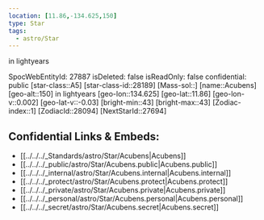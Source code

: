 ```yaml
---
location: [11.86,-134.625,150]
type: Star
tags:
  - astro/Star
---
```

 in lightyears
 
SpocWebEntityId: 27887
isDeleted: false
isReadOnly: false
confidential: public
[star-class::A5]
[star-class-id::28189]
[Mass-sol::]
[name::Acubens]
[geo-alt::150] in lightyears
[geo-lon::134.625]
[geo-lat::11.86]
[geo-lon-v::0.002]
[geo-lat-v::-0.03]
[bright-min::43]
[bright-max::43]
[Zodiac-index::1]
[ZodiacId::28094]
[NextStarId::27694]



## Confidential Links & Embeds: 
- [[../../../_Standards/astro/Star/Acubens|Acubens]] 
- [[../../../_public/astro/Star/Acubens.public|Acubens.public]] 
- [[../../../_internal/astro/Star/Acubens.internal|Acubens.internal]] 
- [[../../../_protect/astro/Star/Acubens.protect|Acubens.protect]] 
- [[../../../_private/astro/Star/Acubens.private|Acubens.private]] 
- [[../../../_personal/astro/Star/Acubens.personal|Acubens.personal]] 
- [[../../../_secret/astro/Star/Acubens.secret|Acubens.secret]]

